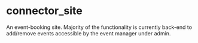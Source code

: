 # connector_site
An event-booking site. Majority of the functionality is currently back-end to add/remove events accessible by the event manager under admin.
